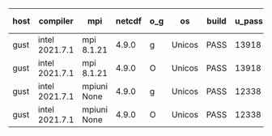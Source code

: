 

| host     | compiler                              | mpi                      | netcdf        | o_g        | os       | build       | u_pass          | u_fail          | s_pass            | s_fail            | e_pass             | e_fail             | nuopc_pass       | nuopc_fail       | artifacts link          |
|----------|---------------------------------------|--------------------------|---------------|------------|----------|-------------|-----------------|-----------------|-------------------|-------------------|--------------------|--------------------|------------------|------------------|-------------------------|
| gust | intel 2021.7.1 | mpi 8.1.21  | 4.9.0  | g | Unicos | PASS | 13918 | 0 | 49 | 0 | 80 | 0 | 52 | 0 | <a href="https://github.com/esmf-org/esmf-test-artifacts/tree/5024aac2ac62cbc9292ef56cf6b2e690f29f7555/fix_reconcile/intel/2021.7.1/g/mpi/8.1.21" target="_blank">5024aac</a> | 
| gust | intel 2021.7.1 | mpi 8.1.21  | 4.9.0  | O | Unicos | PASS | 13918 | 0 | 49 | 0 | 80 | 0 | 52 | 0 | <a href="https://github.com/esmf-org/esmf-test-artifacts/tree/307a322f58af4c09b13f12dfd690104324bbba60/fix_reconcile/intel/2021.7.1/O/mpi/8.1.21" target="_blank">307a322</a> | 
| gust | intel 2021.7.1 | mpiuni None  | 4.9.0  | g | Unicos | PASS | 12338 | 0 | 8 | 0 | 43 | 0 | None | None | <a href="https://github.com/esmf-org/esmf-test-artifacts/tree/255949d732e28cf655d2311d4ea7d2fef30a9835/fix_reconcile/intel/2021.7.1/g/mpiuni/None" target="_blank">255949d</a> | 
| gust | intel 2021.7.1 | mpiuni None  | 4.9.0  | O | Unicos | PASS | 12338 | 0 | 8 | 0 | 43 | 0 | None | None | <a href="https://github.com/esmf-org/esmf-test-artifacts/tree/bc4a1d2c7ff8c0415c41fd9ea64e01f9df84b566/fix_reconcile/intel/2021.7.1/O/mpiuni/None" target="_blank">bc4a1d2</a> | 
